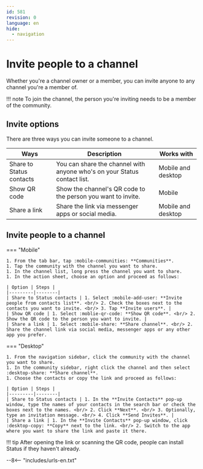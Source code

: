 ```yaml
---
id: 581
revision: 0
language: en
hide:
  - navigation
---
```


# Invite people to a channel

Whether you're a channel owner or a member, you can invite anyone to any channel you're a member of.

!!! note
    To join the channel, the person you're inviting needs to be a member of the community.

## Invite options

There are three ways you can invite someone to a channel.

| Ways | Description | Works with |
|---------|-------------|------|
| Share to Status contacts | You can share the channel with anyone who's on your Status contact list. | Mobile and desktop |
| Show QR code | Show the channel's QR code to the person you want to invite. | Mobile |
| Share a link | Share the link via messenger apps or social media. | Mobile and desktop |

## Invite people to a channel

=== "Mobile"

    1. From the tab bar, tap :mobile-communities: **Communities**.
    1. Tap the community with the channel you want to share.
    1. In the channel list, long press the channel you want to share.
    1. In the action sheet, choose an option and proceed as follows:

    | Option | Steps |
    |---------|--------|
    | Share to Status contacts | 1. Select :mobile-add-user: **Invite people from contacts list**. <br/> 2. Check the boxes next to the contacts you want to invite. <br/> 3. Tap **Invite users**. |
    | Show QR code | 1. Select :moblie-qr-code: **Show QR code**. <br/> 2. Show the QR code to the person you want to invite. |
    | Share a link | 1. Select :mobile-share: **Share channel**. <br/> 2. Share the channel link via social media, messenger apps or any other app you prefer. 

=== "Desktop"

    1. From the navigation sidebar, click the community with the channel you want to share.
    1. In the community sidebar, right click the channel and then select :desktop-share: **Share channel**.
    1. Choose the contacts or copy the link and proceed as follows:

    | Option | Steps |
    |---------|--------|
    | Share to Status contacts | 1. In the **Invite Contacts** pop-up window, type the names of your contacts in the search bar or check the boxes next to the names. <br/> 2. Click **Next**. <br/> 3. Optionally, type an invitation message. <br/> 4. Click **Send Invites**. |
    | Share a link | 1. In the **Invite Contacts** pop-up window, click :desktop-copy: **Copy** next to the link. <br/> 2. Switch to the app where you want to share the link and paste it there.

!!! tip
    After opening the link or scanning the QR code, people can install Status if they haven't already.

--8<-- "includes/urls-en.txt"
